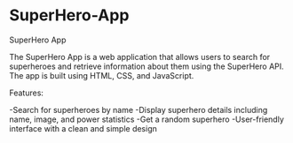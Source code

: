 # SuperHero-App
SuperHero App

The SuperHero App is a web application that allows users to search for superheroes and retrieve information about them using the SuperHero API. The app is built using HTML, CSS, and JavaScript.

Features:

-Search for superheroes by name
-Display superhero details including name, image, and power statistics
-Get a random superhero
-User-friendly interface with a clean and simple design

